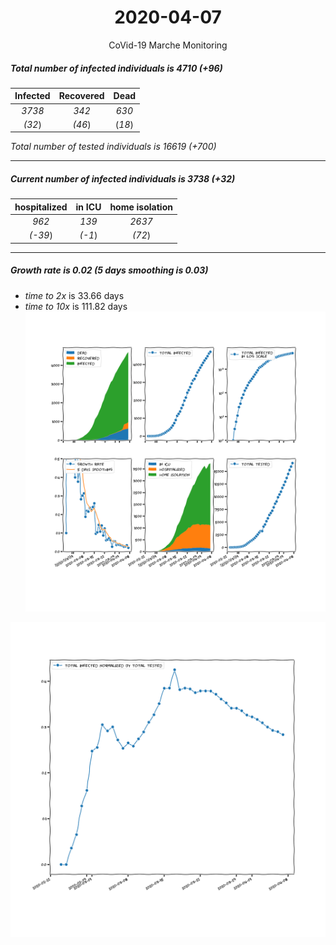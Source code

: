 <div align='center'>

# 2020-04-07
CoVid-19 Marche Monitoring
</div>

##### Total number of infected individuals is 4710 (+96)
Infected | Recovered | Dead
:---: | :---: | :---:
*3738* | *342* | *630*
*(32*) | *(46*) | (*18*)

*Total number of tested individuals is 16619 (+700)*
***
##### Current number of infected individuals is 3738 (+32)
hospitalized | in ICU | home isolation
:---: | :---: | :---:
*962* |*139* |*2637*
*(-39*) |*(-1*) |*(72*)
***
##### Growth rate is 0.02 (5 days smoothing is 0.03)
- *time to 2x* is 33.66 days
- *time to 10x* is 111.82 days
![stats][stats]

![infected_normalized][infected_normalized]

[stats]: stats_Marche.png
[infected_normalized]: infected_normalized_Marche.png
